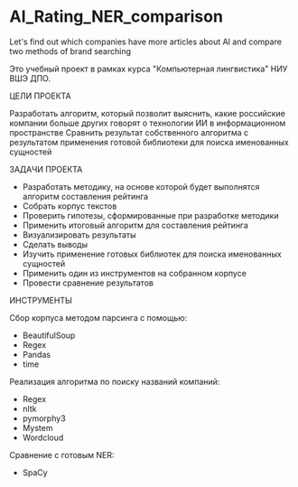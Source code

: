 # AI_Rating_NER_comparison
Let's find out which companies have more articles about AI and compare two methods of brand searching

Это учебный проект в рамках курса "Компьютерная лингвистика" НИУ ВШЭ ДПО.

ЦЕЛИ ПРОЕКТА

Разработать алгоритм, который позволит выяснить, какие российские компании больше других говорят о технологии ИИ в информационном пространстве
Сравнить результат собственного алгоритма с результатом применения готовой библиотеки для поиска именованных сущностей 

ЗАДАЧИ ПРОЕКТА

- Разработать методику, на основе которой будет выполнятся алгоритм составления рейтинга
- Собрать корпус текстов
- Проверить гипотезы, сформированные при разработке методики 
- Применить итоговый алгоритм для составления рейтинга
- Визуализировать результаты
- Сделать выводы
- Изучить применение готовых библиотек для поиска именованных сущностей
- Применить один из инструментов на собранном корпусе
- Провести сравнение результатов

ИНСТРУМЕНТЫ

Сбор корпуса методом парсинга с помощью:
- BeautifulSoup
- Regex
- Pandas
- time

Реализация алгоритма по поиску названий компаний:
- Regex
- nltk
- pymorphy3
- Mystem
- Wordcloud
  
Сравнение с готовым NER:
- SpaCy
